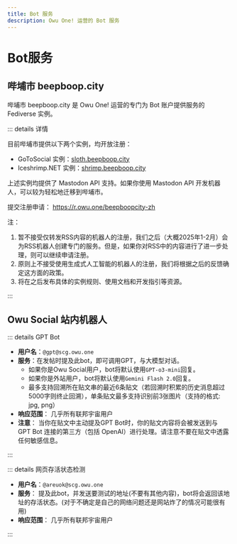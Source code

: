 ```yaml
---
title: Bot 服务
description: Owu One! 运营的 Bot 服务
---
```


# Bot服务

## 哔埔市 beepboop.city 

哔埔市 beepboop.city 是 Owu One! 运营的专门为 Bot 账户提供服务的 Fediverse 实例。

::: details 详情

目前哔埔市提供以下两个实例，均开放注册：

- GoToSocial 实例：[sloth.beepboop.city](https://sloth.beepboop.city)
- Iceshrimp.NET 实例：[shrimp.beepboop.city](https://shrimp.beepboop.city)

上述实例均提供了 Mastodon API 支持。如果你使用 Mastodon API 开发机器人，可以较为轻松地迁移到哔埔市。

提交注册申请： https://r.owu.one/beepboopcity-zh

注：
1. 暂不接受仅转发RSS内容的机器人的注册，我们之后（大概2025年1-2月）会为RSS机器人创建专门的服务。但是，如果你对RSS中的内容进行了进一步处理，则可以继续申请注册。
2. 原则上不接受使用生成式人工智能的机器人的注册，我们将根据之后的反馈确定这方面的政策。
3. 将在之后发布具体的实例规则、使用文档和开发指引等资源。

:::

## Owu Social 站内机器人

::: details GPT Bot

- **用户名**：`@gpt@scg.owu.one`
- **服务**：在发帖时提及此bot，即可调用GPT，与大模型对话。
  - 如果你是Owu Social用户，bot将默认使用`GPT-o3-mini`回复。
  - 如果你是外站用户，bot将默认使用`Gemini Flash 2.0`回复。
  - 最多支持回溯所在贴文串的最近6条贴文（若回溯时积累的历史消息超过5000字则终止回溯），单条贴文最多支持识别前3张图片（支持的格式: jpg, png）
- **响应范围**： 几乎所有联邦宇宙用户
- **注意**： 当你在贴文中主动提及GPT Bot时，你的贴文内容将会被发送到与 GPT Bot 连接的第三方（包括 OpenAI）进行处理。请注意不要在贴文中透露任何敏感信息。

:::

::: details 网页存活状态检测

- **用户名**：`@areuok@scg.owu.one`
- **服务**： 提及此bot，并发送要测试的地址(不要有其他内容)，bot将会返回该地址的存活状态。(对于不确定是自己的网络问题还是网站炸了的情况可能很有用)
- **响应范围**： 几乎所有联邦宇宙用户

:::
